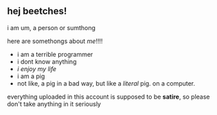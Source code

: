 ## hej beetches!
i am um, a person or sumthong

here are somethongs about _me_!!!!
- i am a terrible programmer
- i dont know anything
- *i enjoy my life*
- i am a pig
- not like, a pig in a bad way, but like a _literal_ pig. on a computer.

everything uploaded in this account is supposed to be **satire**, so please don't take anything in it seriously

<!--
**bolafale/bolafale** is a ✨ _special_ ✨ repository because its `README.md` (this file) appears on your GitHub profile.

Here are some ideas to get you started:

- 🔭 I’m currently working on ...
- 🌱 I’m currently learning ...
- 👯 I’m looking to collaborate on ...
- 🤔 I’m looking for help with ...
- 💬 Ask me about ...
- 📫 How to reach me: ...
- 😄 Pronouns: ...
- ⚡ Fun fact: ...
-->
